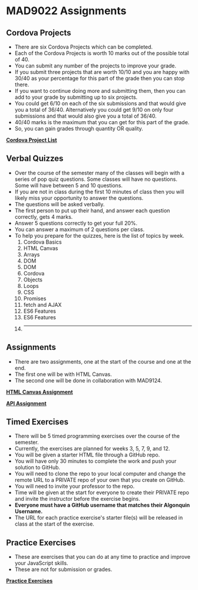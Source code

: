 # MAD9022 Assignments

## Cordova Projects <Badge text="40% of Final Grade"/>

- There are six Cordova Projects which can be completed.
- Each of the Cordova Projects is worth 10 marks out of the possible total of 40.
- You can submit any number of the projects to improve your grade.
- If you submit three projects that are worth 10/10 and you are happy with 30/40 as your percentage for this part of the grade then you can stop there.
- If you want to continue doing more and submitting them, then you can add to your grade by submitting up to six projects.
- You could get 6/10 on each of the six submissions and that would give you a total of 36/40. Alternatively you could get 9/10 on only four submissions and that would also give you a total of 36/40.
- 40/40 marks is the maximum that you can get for this part of the grade.
- So, you can gain grades through quantity OR quality.

**[Cordova Project List](./projects.md)**



## Verbal Quizzes <Badge text="20% of Final Grade"/>

- Over the course of the semester many of the classes will begin with a series of pop quiz questions. Some classes will have no questions. Some will have between 5 and 10 questions.
- If you are not in class during the first 10 minutes of class then you will likely miss your opportunity to answer the questions.
- The questions will be asked verbally.
- The first person to put up their hand, and answer each question correctly, gets 4 marks.
- Answer 5 questions correctly to get your full 20%.
- You can answer a maximum of 2 questions per class.
- To help you prepare for the quizzes, here is the list of topics by week.
    1. Cordova Basics
    2. HTML Canvas
    3. Arrays
    4. DOM
    5. DOM
    6. Cordova
    7. Objects
    8. Loops
    9. CSS
    10. Promises
    11. fetch and AJAX
    12. ES6 Features
    13. ES6 Features
    14. ---


## Assignments <Badge text="20% of Final Grade"/>

- There are two assignments, one at the start of the course and one at the end.
- The first one will be with HTML Canvas.
- The second one will be done in collaboration with MAD9124.

**[HTML Canvas Assignment](./canvas.md)**

**[API Assignment](./api.md)**

## Timed Exercises <Badge text="20% of Final Grade"/>

- There will be 5 timed programming exercises over the course of the semester.
- Currently, the exercises are planned for weeks 3, 5, 7, 9, and 12.
- You will be given a starter HTML file through a GitHub repo.
- You will have only 30 minutes to complete the work and push your solution to GitHub.
- You will need to clone the repo to your local computer and change the remote URL to a PRIVATE repo of your own that you create on GitHub.
- You will need to invite your professor to the repo.
- Time will be given at the start for everyone to create their PRIVATE repo and invite the instructor before the exercise begins.
- **Everyone must have a GitHub username that matches their Algonquin Username.**
- The URL for each practice exercise's starter file(s) will be released in class at the start of the exercise.

## Practice Exercises

- These are exercises that you can do at any time to practice and improve your JavaScript skills. 
- These are not for submission or grades.

**[Practice Exercises](./practice.md)**

